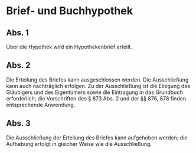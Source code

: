 # Brief- und Buchhypothek



## Abs. 1

 Über die Hypothek wird ein Hypothekenbrief erteilt.

## Abs. 2

 Die Erteilung des Briefes kann ausgeschlossen werden. Die Ausschließung kann auch nachträglich erfolgen. Zu der Ausschließung ist die Einigung des Gläubigers und des Eigentümers sowie die Eintragung in das Grundbuch erforderlich; die Vorschriften des § 873 Abs. 2 und der §§ 876, 878 finden entsprechende Anwendung.

## Abs. 3

 Die Ausschließung der Erteilung des Briefes kann aufgehoben werden; die Aufhebung erfolgt in gleicher Weise wie die Ausschließung. 

